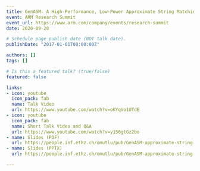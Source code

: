 ```yaml
---
title: GenASM: A High-Performance, Low-Power Approximate String Matching Acceleration Framework for Genome Sequence Analysis
event: ARM Research Summit
event_url: https://www.arm.com/company/events/research-summit
date: 2020-09-20

# Schedule page publish date (NOT talk date).
publishDate: "2017-01-01T00:00:00Z"

authors: []
tags: []

# Is this a featured talk? (true/false)
featured: false

links:
- icon: youtube
  icon_pack: fab
  name: Talk Video
  url: https://www.youtube.com/watch?v=oKYqVo1UTdE
- icon: youtube
  icon_pack: fab
  name: Short Talk Video and Q&A
  url: https://www.youtube.com/watch?v=y1S6gtGz2bo
- name: Slides (PDF)
  url: https://people.inf.ethz.ch/omutlu/pub/GenASM-approximate-string-matching-framework-for-genome-analysis_ARMSummit20-long-talk.pdf
- name: Slides (PPTX)
  url: https://people.inf.ethz.ch/omutlu/pub/GenASM-approximate-string-matching-framework-for-genome-analysis_ARMSummit20-long-talk.pptx

---
```

